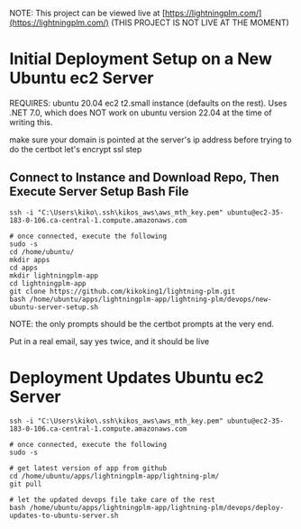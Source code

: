 NOTE: This project can be viewed live at [https://lightningplm.com/](https://lightningplm.com/) (THIS PROJECT IS NOT LIVE AT THE MOMENT)

# Initial Deployment Setup on a New Ubuntu ec2 Server

REQUIRES: ubuntu 20.04 ec2 t2.small instance (defaults on the rest). Uses .NET 7.0, which does NOT work on ubuntu version 22.04 at the time of writing this.

make sure your domain is pointed at the server's ip address before trying to do the certbot let's encrypt ssl step

## Connect to Instance and Download Repo, Then Execute Server Setup Bash File

```
ssh -i "C:\Users\kiko\.ssh\kikos_aws\aws_mth_key.pem" ubuntu@ec2-35-183-0-106.ca-central-1.compute.amazonaws.com

# once connected, execute the following
sudo -s
cd /home/ubuntu/
mkdir apps
cd apps
mkdir lightningplm-app
cd lightningplm-app
git clone https://github.com/kikoking1/lightning-plm.git
bash /home/ubuntu/apps/lightningplm-app/lightning-plm/devops/new-ubuntu-server-setup.sh
```

NOTE: the only prompts should be the certbot prompts at the very end.

Put in a real email, say yes twice, and it should be live

# Deployment Updates Ubuntu ec2 Server

```
ssh -i "C:\Users\kiko\.ssh\kikos_aws\aws_mth_key.pem" ubuntu@ec2-35-183-0-106.ca-central-1.compute.amazonaws.com

# once connected, execute the following
sudo -s

# get latest version of app from github
cd /home/ubuntu/apps/lightningplm-app/lightning-plm/
git pull

# let the updated devops file take care of the rest
bash /home/ubuntu/apps/lightningplm-app/lightning-plm/devops/deploy-updates-to-ubuntu-server.sh
```
